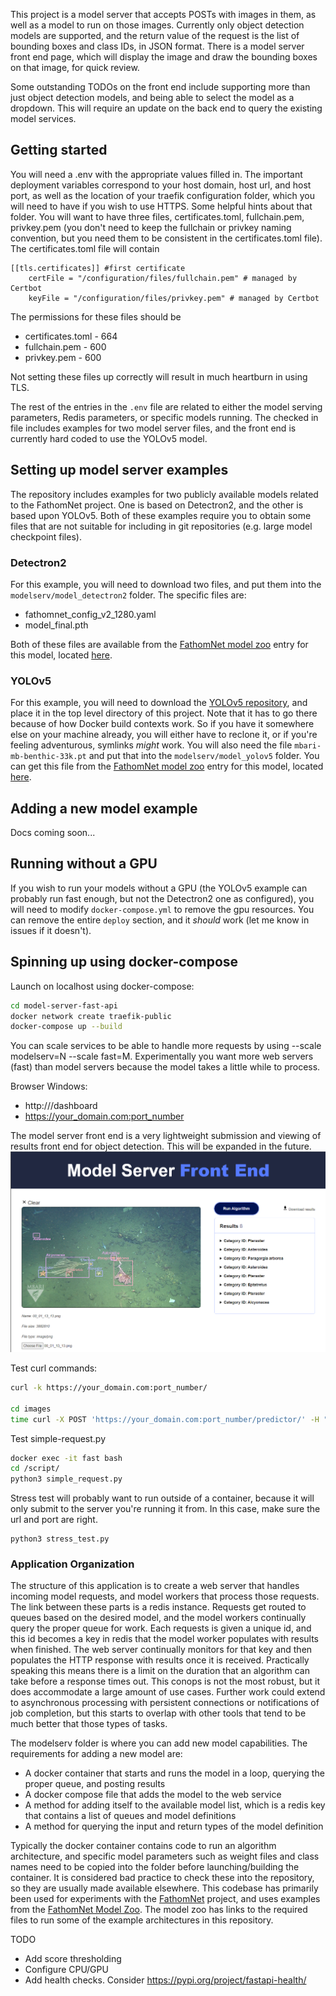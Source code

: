 This project is a model server that accepts POSTs with images in them, as well as a model to run on those images. Currently only object detection models are supported, and the return value of the request is the list of bounding boxes and class IDs, in JSON format. There is a model server front end page, which will display the image and draw the bounding boxes on that image, for quick review. 

Some outstanding TODOs on the front end include supporting more than just object detection models, and being able to select the model as a dropdown. This will require an update on the back end to query the existing model services.

## Getting started

You will need a .env with the appropriate values filled in. The important deployment variables correspond to your host domain, host url, and host port, as well as the location of your traefik configuration folder, which you will need to have if you wish to use HTTPS. Some helpful hints about that folder. You will want to have three files, certificates.toml, fullchain.pem, privkey.pem (you don't need to keep the fullchain or privkey naming convention, but you need them to be consistent in the certificates.toml file). The certificates.toml file will contain

```
[[tls.certificates]] #first certificate
    certFile = "/configuration/files/fullchain.pem" # managed by Certbot
    keyFile = "/configuration/files/privkey.pem" # managed by Certbot
```

The permissions for these files should be
* certificates.toml - 664
* fullchain.pem - 600
* privkey.pem - 600

Not setting these files up correctly will result in much heartburn in using TLS.

The rest of the entries in the `.env` file are related to either the model serving parameters, Redis parameters, or specific models running. The checked in file includes examples for two model server files, and the front end is currently hard coded to use the YOLOv5 model.

## Setting up model server examples

The repository includes examples for two publicly available models related to the FathomNet project. One is based on Detectron2, and the other is based upon YOLOv5. Both of these examples require you to obtain some files that are not suitable for including in git repositories (e.g. large model checkpoint files). 

### Detectron2

For this example, you will need to download two files, and put them into the `modelserv/model_detectron2` folder. The specific files are:
* fathomnet_config_v2_1280.yaml
* model_final.pth

Both of these files are available from the [FathomNet model zoo](https://github.com/fathomnet/models) entry for this model, located [here](https://zenodo.org/record/5571043#.Yv59qC7ML9Z). 

### YOLOv5

For this example, you will need to download the [YOLOv5 repository](https://github.com/ultralytics/yolov5), and place it in the top level directory of this project. Note that it has to go there because of how Docker build contexts work. So if you have it somewhere else on your machine already, you will either have to reclone it, or if you're feeling adventurous, symlinks _might_ work. You will also need the file `mbari-mb-benthic-33k.pt` and put that into the `modelserv/model_yolov5` folder. You can get this file from the [FathomNet model zoo](https://github.com/fathomnet/models) entry for this model, located [here](https://zenodo.org/record/5539915#.Yv6gvS7ML9Y).

## Adding a new model example

Docs coming soon...

## Running without a GPU

If you wish to run your models without a GPU (the YOLOv5 example can probably run fast enough, but not the Detectron2 one as configured), you will need to modify `docker-compose.yml` to remove the gpu resources. You can remove the entire `deploy` section, and it _should_ work (let me know in issues if it doesn't).

## Spinning up using docker-compose

Launch on localhost using docker-compose:
```bash
cd model-server-fast-api
docker network create traefik-public
docker-compose up --build
```
You can scale services to be able to handle more requests by using --scale modelserv=N --scale fast=M. Experimentally you want more web servers (fast) than model servers because the model takes a little while to process. 

Browser Windows:
- http:///dashboard
- https://your_domain.com:port_number

The model server front end is a very lightweight submission and viewing of results front end for object detection. This will be expanded in the future.
![Model Serving Example](./images/model-server-screenshot.png)

Test curl commands:
```bash
curl -k https://your_domain.com:port_number/

cd images
time curl -X POST 'https://your_domain.com:port_number/predictor/' -H "accept: application/json" -H "Content-Type: multipart/form-data" -F "model_type=image_queue_yolov5" -F "file=@00_01_13_13.png;type=image/png"
```

Test simple-request.py
```bash
docker exec -it fast bash
cd /script/
python3 simple_request.py
```

Stress test will probably want to run outside of a container, because it will only submit to the server you're running it from. In this case, make sure the url and port are right.
```
python3 stress_test.py
```

### Application Organization

The structure of this application is to create a web server that handles incoming model requests, and model workers that process those requests. The link between these parts is a redis instance. Requests get routed to queues based on the desired model, and the model workers continually query the proper queue for work. Each requests is given a unique id, and this id becomes a key in redis that the model worker populates with results when finished. The web server continually monitors for that key and then populates the HTTP response with results once it is received. Practically speaking this means there is a limit on the duration that an algorithm can take before a response times out. This conops is not the most robust, but it does accommodate a large amount of use cases. Further work could extend to asynchronous processing with persistent connections or notifications of job completion, but this starts to overlap with other tools that tend to be much better that those types of tasks.

The modelserv folder is where you can add new model capabilities. The requirements for adding a new model are:

- A docker container that starts and runs the model in a loop, querying the proper queue, and posting results
- A docker compose file that adds the model to the web service
- A method for adding itself to the available model list, which is a redis key that contains a list of queues and model definitions
- A method for querying the input and return types of the model definition

Typically the docker container contains code to run an algorithm architecture, and specific model parameters such as weight files and class names need to be copied into the folder before launching/building the container. It is considered bad practice to check these into the repository, so they are usually made available elsewhere. This codebase has primarily been used for experiments with the [FathomNet](https://fathomnet.org) project, and uses examples from the [FathomNet Model Zoo](https://github.com/fathomnet/models). The model zoo has links to the required files to run some of the example architectures in this repository.

TODO

- Add score thresholding
- Configure CPU/GPU
- Add health checks. Consider https://pypi.org/project/fastapi-health/